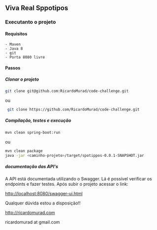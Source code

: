 ##  Viva Real Sppotipos

### Executanto o projeto

#### Requisitos

    - Maven
    - Java 8
    - git
    - Porta 8080 livre
    
#### Passos

##### Clonar o projeto

```bash
git clone git@github.com:RicardoMurad/code-challenge.git
```
 ou
 
```bash
 git clone https://github.com/RicardoMurad/code-challenge.git
```

##### Compilação, testes e execução
    
```bash       
mvn clean spring-boot:run
```
     
ou 

```bash       
mvn clean package
java -jar <caminho-projeto>/target/spotippos-0.0.1-SNAPSHOT.jar
```
    
##### documentação das API's
    
A API está documentada utilizando o Swagger. 
Lá é possível verificar os endpoints e fazer testes.
Após subir o projeto acessar o link:
    
<http://localhost:8080/swagger-ui.html>

Qualquer dúvida estou a disposição!!

<http://ricardomurad.com>

ricardomurad at gmail.com